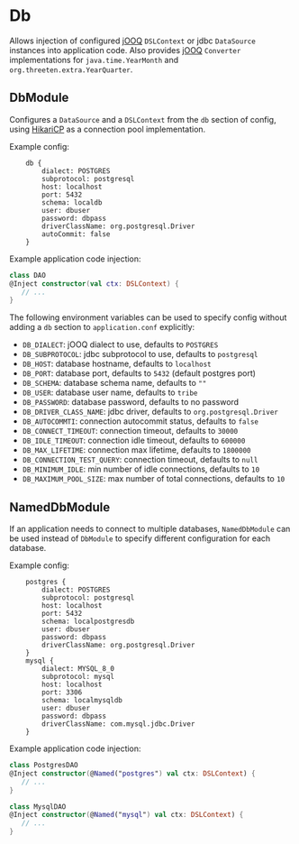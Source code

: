 Db
==
Allows injection of configured [jOOQ](https://www.jooq.org) `DSLContext` or jdbc `DataSource`
instances into application code.  Also provides [jOOQ](https://www.jooq.org) `Converter` 
implementations for `java.time.YearMonth` and `org.threeten.extra.YearQuarter`.

DbModule
--------
Configures a `DataSource` and a `DSLContext` from the `db` section of config, using
[HikariCP](https://github.com/brettwooldridge/HikariCP) as a connection pool implementation.

Example config:
```hocon
    db {
        dialect: POSTGRES
        subprotocol: postgresql
        host: localhost
        port: 5432
        schema: localdb
        user: dbuser
        password: dbpass
        driverClassName: org.postgresql.Driver
        autoCommit: false
    }
```

Example application code injection:
```kotlin
class DAO
@Inject constructor(val ctx: DSLContext) {
   // ...
}
```

The following environment variables can be used to specify config without adding a `db`
section to `application.conf` explicitly:
* `DB_DIALECT`:  jOOQ dialect to use, defaults to `POSTGRES`
* `DB_SUBPROTOCOL`:  jdbc subprotocol to use, defaults to `postgresql`
* `DB_HOST`:  database hostname, defaults to `localhost`
* `DB_PORT`:  database port, defaults to `5432` (default postgres port)
* `DB_SCHEMA`:  database schema name, defaults to `""`
* `DB_USER`:  database user name, defaults to `tribe`
* `DB_PASSWORD`:  database password, defaults to no password
* `DB_DRIVER_CLASS_NAME`:  jdbc driver, defaults to `org.postgresql.Driver`
* `DB_AUTOCOMMTI`: connection autocommit status, defaults to `false`
* `DB_CONNECT_TIMEOUT`: connection timeout, defaults to `30000` 
* `DB_IDLE_TIMEOUT`: connection idle timeout, defaults to `600000`
* `DB_MAX_LIFETIME`: connection max lifetime, defaults to `1800000`
* `DB_CONNECTION_TEST_QUERY`: connection timeout, defaults to `null`
* `DB_MINIMUM_IDLE`: min number of idle connections, defaults to `10`
* `DB_MAXIMUM_POOL_SIZE`: max number of total connections, defaults to `10`

NamedDbModule
-------------
If an application needs to connect to multiple databases, `NamedDbModule` can be used
instead of `DbModule` to specify different configuration for each database.

Example config:
```hocon
    postgres {
        dialect: POSTGRES
        subprotocol: postgresql
        host: localhost
        port: 5432
        schema: localpostgresdb
        user: dbuser
        password: dbpass
        driverClassName: org.postgresql.Driver
    }
    mysql {
        dialect: MYSQL_8_0
        subprotocol: mysql
        host: localhost
        port: 3306
        schema: localmysqldb
        user: dbuser
        password: dbpass
        driverClassName: com.mysql.jdbc.Driver
    }
```

Example application code injection:
```kotlin
class PostgresDAO
@Inject constructor(@Named("postgres") val ctx: DSLContext) {
   // ...
}

class MysqlDAO
@Inject constructor(@Named("mysql") val ctx: DSLContext) {
   // ...
}
```
